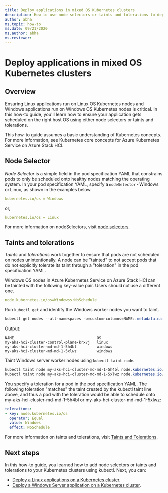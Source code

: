 ```yaml
---
title: Deploy applications in mixed OS Kubernetes clusters
description: How to use node selectors or taints and tolerations to deploy applications in mixed OS Kubernetes clusters
author: abha
ms.topic: how-to
ms.date: 09/21/2020
ms.author: abha
ms.reviewer: 
---
```


# Deploy applications in mixed OS Kubernetes clusters


## Overview 
Ensuring Linux applications run on Linux OS Kubernetes nodes and Windows applications run on Windows OS Kubernetes nodes is critical. In this how-to guide, you'll learn how to ensure your application gets scheduled on the right host OS using either node selectors or taints and tolerations.

This how-to guide assumes a basic understanding of Kubernetes concepts. For more information, see Kubernetes core concepts for Azure Kubernetes Service on Azure Stack HCI.

## Node Selector 
*Node Selector* is a simple field in the pod specification YAML that constrains pods to only be scheduled onto healthy nodes matching the operating system. In your pod specification YAML, specify a `nodeSelector` - Windows or Linux, as shown in the examples below. 

```yaml
kubernetes.io/os = Windows
```
or,

```yaml
kubernetes.io/os = Linux
```

For more information on nodeSelectors, visit [node selectors](https://kubernetes.io/docs/concepts/scheduling-eviction/assign-pod-node/). 

## Taints and tolerations 
*Taints* and *tolerations* work together to ensure that pods are not scheduled on nodes unintentionally. A node can be "tainted" to not accept pods that do not explicitly tolerate its taint through a "toleration" in the pod specification YAML.

Windows OS nodes in Azure Kubernetes Service on Azure Stack HCI can be tainted with the following key-value pair. Users should not use a different one.

```yaml
node.kubernetes.io/os=Windowss:NoSchedule
```
Run `kubectl get` and identify the Windows worker nodes you want to taint.

```PowerShell
kubectl get nodes --all-namespaces -o=custom-columns=NAME:.metadata.name,OS:.status.nodeInfo.operatingSystem
```
Output:
```output
NAME                                     OS
my-aks-hci-cluster-control-plane-krx7j   linux
my-aks-hci-cluster-md-md-1-5h4bl         windows
my-aks-hci-cluster-md-md-1-5xlwz         windows
```

Taint Windows server worker nodes using `kubectl taint node`.

```PowerShell
kubectl taint node my-aks-hci-cluster-md-md-1-5h4bl node.kubernetes.io/os=Windows:NoSchedule
kubectl taint node my-aks-hci-cluster-md-md-1-5xlwz node.kubernetes.io/os=Windows:NoSchedule
```

You specify a toleration for a pod in the pod specification YAML. The following toleration "matches" the taint created by the kubectl taint line above, and thus a pod with the toleration would be able to schedule onto my-aks-hci-cluster-md-md-1-5h4bl or my-aks-hci-cluster-md-md-1-5xlwz:

```yaml
tolerations:
- key: node.kubernetes.io/os
  operator: Equal
  value: Windows
  effect: NoSchedule
```
For more information on taints and tolerations, visit [Taints and Tolerations](https://kubernetes.io/docs/concepts/scheduling-eviction/taint-and-toleration/). 

## Next steps

In this how-to guide, you learned how to add node selectors or taints and tolerations to your Kubernetes clusters using kubectl. Next, you can:
- [Deploy a Linux applications on a Kubernetes cluster](./deploy-linux-application.md).
- [Deploy a Windows Server application on a Kubernetes cluster](./deploy-windows-application.md).
